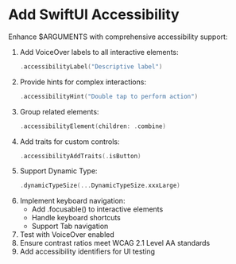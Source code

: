 # Add SwiftUI Accessibility

Enhance $ARGUMENTS with comprehensive accessibility support:

1. Add VoiceOver labels to all interactive elements:
   ```swift
   .accessibilityLabel("Descriptive label")
   ```
2. Provide hints for complex interactions:
   ```swift
   .accessibilityHint("Double tap to perform action")
   ```
3. Group related elements:
   ```swift
   .accessibilityElement(children: .combine)
   ```
4. Add traits for custom controls:
   ```swift
   .accessibilityAddTraits(.isButton)
   ```
5. Support Dynamic Type:
   ```swift
   .dynamicTypeSize(...DynamicTypeSize.xxxLarge)
   ```
6. Implement keyboard navigation:
   - Add .focusable() to interactive elements
   - Handle keyboard shortcuts
   - Support Tab navigation
7. Test with VoiceOver enabled
8. Ensure contrast ratios meet WCAG 2.1 Level AA standards
9. Add accessibility identifiers for UI testing
